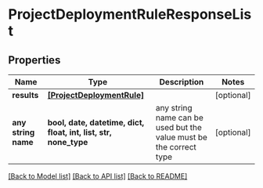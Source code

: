 # ProjectDeploymentRuleResponseList


## Properties
Name | Type | Description | Notes
------------ | ------------- | ------------- | -------------
**results** | [**[ProjectDeploymentRule]**](ProjectDeploymentRule.md) |  | [optional] 
**any string name** | **bool, date, datetime, dict, float, int, list, str, none_type** | any string name can be used but the value must be the correct type | [optional]

[[Back to Model list]](../README.md#documentation-for-models) [[Back to API list]](../README.md#documentation-for-api-endpoints) [[Back to README]](../README.md)


